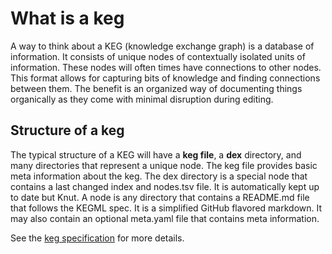 # What is a keg

A way to think about a KEG (knowledge exchange graph) is a database of information. It consists of unique nodes of contextually isolated units of information. These nodes will often times have connections to other nodes. This format allows for capturing bits of knowledge and finding connections between them. The benefit is an organized way of documenting things organically as they come with minimal disruption during editing.

## Structure of a keg

The typical structure of a KEG will have a **keg file**, a **dex** directory, and many directories that represent a unique node. The keg file provides basic meta information about the keg. The dex directory is a special node that contains a last changed index and nodes.tsv file. It is automatically kept up to date but Knut. A node is any directory that contains a README.md file that follows the KEGML spec. It is a simplified GitHub flavored markdown. It may also contain an optional meta.yaml file that contains meta information.

See the [keg specification](../11) for more details.
